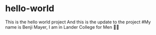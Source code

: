 # hello-world
This is the hello world project And this is the update to the project
#My name is Benji Mayer, I am in Lander College for Men

